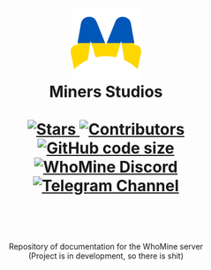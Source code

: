 <div align="center">
  <h1>
    <a href="https://minersstudios.com">
      <img alt="MinersStudios" src="https://raw.githubusercontent.com/MinersStudios/.github/main/assets/logos/logo_ua.svg" width="128">
    </a>
    <br>
    Miners Studios
    <br><br>
    <div>
      <a href="https://github.com/MinersStudios/WMDocs/stargazers">
        <picture>
          <source media="(prefers-color-scheme: dark)" srcset="https://img.shields.io/github/stars/MinersStudios/WMDocs?style=for-the-badge&color=F9EBBF&labelColor=302D41">
          <source media="(prefers-color-scheme: light)" srcset="https://img.shields.io/github/stars/MinersStudios/WMDocs?style=for-the-badge&color=F9EBBF&labelColor=FCF6E4">
          <img alt="Stars" src="https://img.shields.io/github/stars/MinersStudios/WMDocs?style=for-the-badge&logo=starship&color=F9EBBF&logoColor=D9E0EE&labelColor=302D41">
        </picture>
      </a>
      <a href="https://github.com/MinersStudios/WMDocs/contributors">
        <picture>
          <source media="(prefers-color-scheme: dark)" srcset="https://img.shields.io/github/contributors/MinersStudios/WMDocs?style=for-the-badge&color=d5c3f0&labelColor=302D41">
          <source media="(prefers-color-scheme: light)" srcset="https://img.shields.io/github/contributors/MinersStudios/WMDocs?style=for-the-badge&color=d5c3f0&labelColor=ECE3F9">
          <img alt="Contributors" src="https://img.shields.io/github/contributors/MinersStudios/WMDocs?style=for-the-badge&color=d5c3f0&labelColor=302D41">
        </picture>
      </a>
      <a href="#">
        <picture>
          <source media="(prefers-color-scheme: dark)" srcset="https://img.shields.io/github/languages/code-size/MinersStudios/WMDocs?style=for-the-badge&color=B0E99E&labelColor=302D41">
          <source media="(prefers-color-scheme: light)" srcset="https://img.shields.io/github/languages/code-size/MinersStudios/WMDocs?style=for-the-badge&color=B0E99E&labelColor=E1F9D9">
          <img alt="GitHub code size" src="https://img.shields.io/github/languages/code-size/MinersStudios/WMDocs?style=for-the-badge&color=B0E99E&labelColor=302D41">
        </picture>
      </a>
      <br>
      <a href="https://whomine.net/discord">
        <picture>
          <source media="(prefers-color-scheme: dark)" srcset="https://img.shields.io/discord/928575868643733535?style=for-the-badge&label=WhoMine&logo=discord&color=C9CBFF&logoColor=d9e0ee&labelColor=302D41">
          <source media="(prefers-color-scheme: light)" srcset="https://img.shields.io/discord/928575868643733535?style=for-the-badge&label=WhoMine&logo=discord&color=C9CBFF&logoColor=363636&labelColor=E8E9FF">
          <img alt="WhoMine Discord" src="https://img.shields.io/discord/928575868643733535?style=for-the-badge&label=WhoMine&logo=discord&color=C9CBFF&logoColor=d9e0ee&labelColor=302D41">
        </picture>
      </a>
      <a href="https://whomine.net/telegram">
        <picture>
          <source media="(prefers-color-scheme: dark)" srcset="https://img.shields.io/badge/telegram-black?style=for-the-badge&logo=telegram&color=C9CBFF&logoColor=d9e0ee&labelColor=302D41">
          <source media="(prefers-color-scheme: light)" srcset="https://img.shields.io/badge/telegram-black?style=for-the-badge&logo=telegram&color=C9CBFF&logoColor=363636&labelColor=E8E9FF">
          <img alt="Telegram Channel" src="https://img.shields.io/badge/telegram-black?style=for-the-badge&logo=telegram&color=C9CBFF&logoColor=d9e0ee&labelColor=302D41">
        </picture>
      </a>
    </div>
    <br>
  </h1>
  <br>
  <p>
    Repository of documentation for the WhoMine server<br>
    (Project is in development, so there is shit)
  </p>
</div>
